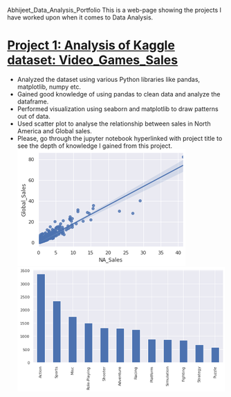 Abhijeet_Data_Analysis_Portfolio
This is a web-page showing the projects I have worked upon when it comes to Data Analysis.

# [Project 1: Analysis of Kaggle dataset: Video_Games_Sales](https://jovian.ai/abhi-gangalwar/video-games-sales-data)
* Analyzed the dataset using various Python libraries like pandas, matplotlib, numpy etc.
* Gained good knowledge of using pandas to clean data and analyze the dataframe.
* Performed visualization using seaborn and matplotlib to draw patterns out of data.
* Used scatter plot to analyse the relationship between sales in North America and Global sales.
* Please, go through the jupyter notebook hyperlinked with project title to see the depth of knowledge I gained from this project.
![](/images/download.png)
![](/images/Genre.png)
